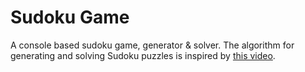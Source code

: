 # Sudoku Game
A console based sudoku game, generator & solver. The algorithm for generating and solving Sudoku puzzles is inspired by [this video](https://youtu.be/iSdW8OM_b3E?si=rHk5-YVgAfUwlu60). 

